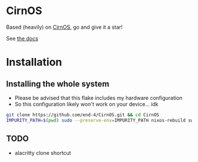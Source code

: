 # CirnOS

Based (heavily) on [CirnOS](https://github.com/end-4/CirnOS), go and give it a star!

See [the docs](https://end-4.github.io/dots-hyprland-wiki/en/i-i/02usage/)

# Installation
## Installing the whole system
- Please be advised that this flake includes my hardware configuration
- So this configuration likely won't work on your device... idk
```bash
git clone https://github.com/end-4/CirnOS.git && cd CirnOS
IMPURITY_PATH=$(pwd) sudo --preserve-env=IMPURITY_PATH nixos-rebuild switch --flake . --impure
```

## TODO

- alacritty clone shortcut

